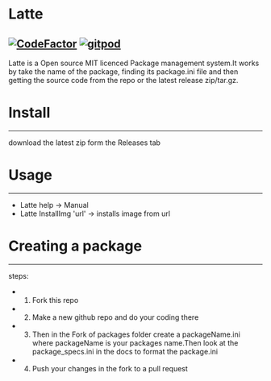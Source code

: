 # Latte

[![CodeFactor](https://www.codefactor.io/repository/github/pandademic/latte/badge)](https://www.codefactor.io/repository/github/pandademic/latte)
<a href="https://gitpod.io/#github.com/Pandademic/Latte">![gitpod](https://img.shields.io/static/v1?label=Gitpod&message=Open%20in%20Gitpod&color=orange&logo=Gitpod)</a>
---

Latte is a Open source MIT licenced Package management system.It works by take the name of the package, finding its package.ini file and then getting the source code from the repo or the latest release zip/tar.gz. 

# Install
- - -
 
download the latest zip form the Releases tab


# Usage
- - -
- Latte help -> Manual
- Latte InstallImg 'url' -> installs image from url

# Creating a package
__________
steps:
- 1. Fork this repo
- 2. Make a new github repo and do your coding there
- 3. Then in the Fork of packages folder create a packageName.ini where packageName is your packages name.Then look at the package_specs.ini in the docs to format the package.ini
- 4. Push your changes in the fork to a pull request
